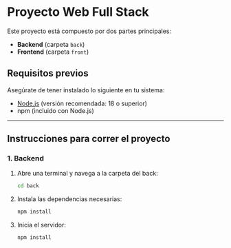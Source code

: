 # Proyecto Web Full Stack

Este proyecto está compuesto por dos partes principales:

- **Backend** (carpeta `back`)
- **Frontend** (carpeta `front`)

## Requisitos previos

Asegúrate de tener instalado lo siguiente en tu sistema:

- [Node.js](https://nodejs.org/) (versión recomendada: 18 o superior)
- npm (incluido con Node.js)

---

## Instrucciones para correr el proyecto

### 1. Backend

1. Abre una terminal y navega a la carpeta del back:

   ```bash
   cd back
   
2. Instala las dependencias necesarias:

   ```bash
   npm install
   
3. Inicia el servidor:

   ```bash
   npm install
